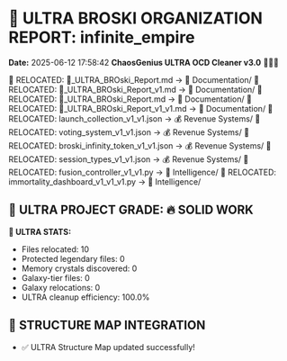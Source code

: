 # 🌌 ULTRA BROSKI ORGANIZATION REPORT: infinite_empire
**Date:** 2025-06-12 17:58:42
**ChaosGenius ULTRA OCD Cleaner v3.0** 🧠💜🌌

📁 RELOCATED: 🌌_ULTRA_BROski_Report.md → 📝 Documentation/
📁 RELOCATED: 🌌_ULTRA_BROski_Report_v1.md → 📝 Documentation/
📁 RELOCATED: 🌌_ULTRA_BROski_Report.md → 📝 Documentation/
📁 RELOCATED: 🌌_ULTRA_BROski_Report_v1_v1.md → 📝 Documentation/
📁 RELOCATED: launch_collection_v1_v1.json → 💰 Revenue Systems/
📁 RELOCATED: voting_system_v1_v1.json → 💰 Revenue Systems/
📁 RELOCATED: broski_infinity_token_v1_v1.json → 💰 Revenue Systems/
📁 RELOCATED: session_types_v1_v1.json → 💰 Revenue Systems/
📁 RELOCATED: fusion_controller_v1_v1.py → 🧠 Intelligence/
📁 RELOCATED: immortality_dashboard_v1_v1_v1.py → 🧠 Intelligence/

## 🌌 ULTRA PROJECT GRADE: 🔥 SOLID WORK
**🧠 ULTRA STATS:**
- Files relocated: 10
- Protected legendary files: 0
- Memory crystals discovered: 0
- Galaxy-tier files: 0
- Galaxy relocations: 0
- ULTRA cleanup efficiency: 100.0%

## 🔄 STRUCTURE MAP INTEGRATION
- ✅ ULTRA Structure Map updated successfully!